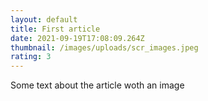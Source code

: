 ```yaml
---
layout: default
title: First article
date: 2021-09-19T17:08:09.264Z
thumbnail: /images/uploads/scr_images.jpeg
rating: 3
---
```


Some text about the article woth an image
